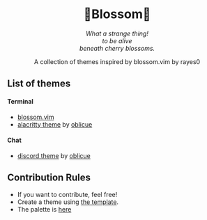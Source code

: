 <h1 align="center">🌸Blossom🌸</h1>
<p align="center"><i>What a strange thing!<br>  
to be alive<br>  
beneath cherry blossoms.</i></p>

<p align="center">A collection of themes inspired by blossom.vim by rayes0</p>

## List of themes
#### Terminal
- [blossom.vim](https://github.com/blossom-theme/blossom.vim)
- [alacritty theme](https://github.com/blossom-theme/alacritty) by [oblicue](https://github.com/oblicue)
#### Chat
- [discord theme](https://github.com/blossom-theme/discord) by [oblicue](https://github.com/oblicue)

## Contribution Rules
- If you want to contribute, feel free!
- Create a theme using [the template](https://github.com/blossom-theme/template).
- The palette is [here](https://github.com/blossom-theme/palette)
